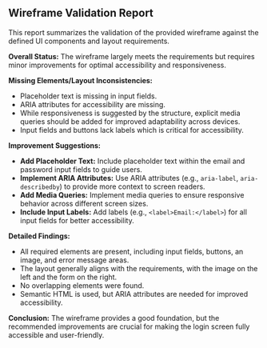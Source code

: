 ## Wireframe Validation Report

This report summarizes the validation of the provided wireframe against the defined UI components and layout requirements.

**Overall Status:** The wireframe largely meets the requirements but requires minor improvements for optimal accessibility and responsiveness.

**Missing Elements/Layout Inconsistencies:**

- Placeholder text is missing in input fields.
- ARIA attributes for accessibility are missing.
- While responsiveness is suggested by the structure, explicit media queries should be added for improved adaptability across devices.
- Input fields and buttons lack labels which is critical for accessibility.

**Improvement Suggestions:**

- **Add Placeholder Text:** Include placeholder text within the email and password input fields to guide users.
- **Implement ARIA Attributes:**  Use ARIA attributes (e.g., `aria-label`, `aria-describedby`) to provide more context to screen readers.
- **Add Media Queries:** Implement media queries to ensure responsive behavior across different screen sizes.
- **Include Input Labels:** Add labels (e.g., `<label>Email:</label>`) for all input fields for better accessibility.

**Detailed Findings:**
- All required elements are present, including input fields, buttons, an image, and error message areas.
- The layout generally aligns with the requirements, with the image on the left and the form on the right.
- No overlapping elements were found.
- Semantic HTML is used, but ARIA attributes are needed for improved accessibility.

**Conclusion:** The wireframe provides a good foundation, but the recommended improvements are crucial for making the login screen fully accessible and user-friendly.